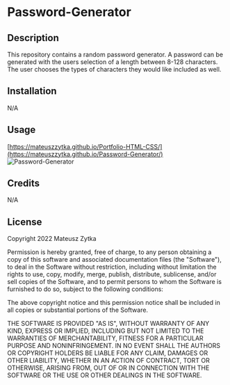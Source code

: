 # Password-Generator

## Description

This repository contains a random password generator.
A password can be generated with the users selection of a length between 8-128 characters.
The user chooses the types of characters they would like included as well. 

## Installation

N/A

## Usage

[https://mateuszzytka.github.io/Portfolio-HTML-CSS/](https://mateuszzytka.github.io/Password-Generator/)
![Password-Generator](https://user-images.githubusercontent.com/109117198/190837164-7f0c8ef9-aa51-41f2-8099-e387e7c42f89.png)


## Credits

N/A

## License

Copyright 2022 Mateusz Zytka

Permission is hereby granted, free of charge, to any person obtaining a copy of this software and associated documentation files (the "Software"), to deal in the Software without restriction, including without limitation the rights to use, copy, modify, merge, publish, distribute, sublicense, and/or sell copies of the Software, and to permit persons to whom the Software is furnished to do so, subject to the following conditions:

The above copyright notice and this permission notice shall be included in all copies or substantial portions of the Software.

THE SOFTWARE IS PROVIDED "AS IS", WITHOUT WARRANTY OF ANY KIND, EXPRESS OR IMPLIED, INCLUDING BUT NOT LIMITED TO THE WARRANTIES OF MERCHANTABILITY, FITNESS FOR A PARTICULAR PURPOSE AND NONINFRINGEMENT. IN NO EVENT SHALL THE AUTHORS OR COPYRIGHT HOLDERS BE LIABLE FOR ANY CLAIM, DAMAGES OR OTHER LIABILITY, WHETHER IN AN ACTION OF CONTRACT, TORT OR OTHERWISE, ARISING FROM, OUT OF OR IN CONNECTION WITH THE SOFTWARE OR THE USE OR OTHER DEALINGS IN THE SOFTWARE.
